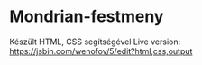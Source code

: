 # Mondrian-festmeny
Készült HTML, CSS segítségével
Live version: https://jsbin.com/wenofov/5/edit?html,css,output
